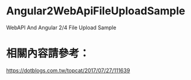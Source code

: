 # Angular2WebApiFileUploadSample
WebAPI And Angular 2/4 File Upload Sample

# 相關內容請參考：
https://dotblogs.com.tw/topcat/2017/07/27/111639

